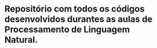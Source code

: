 # Repositório com todos os códigos desenvolvidos durantes as aulas de Processamento de Linguagem Natural.
